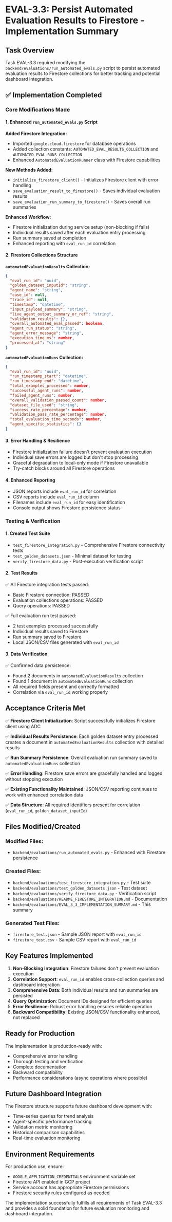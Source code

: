 # EVAL-3.3: Persist Automated Evaluation Results to Firestore - Implementation Summary

## Task Overview
Task EVAL-3.3 required modifying the `backend/evaluations/run_automated_evals.py` script to persist automated evaluation results to Firestore collections for better tracking and potential dashboard integration.

## ✅ Implementation Completed

### Core Modifications Made

#### 1. **Enhanced `run_automated_evals.py` Script**

**Added Firestore Integration:**
- Imported `google.cloud.firestore` for database operations
- Added collection constants: `AUTOMATED_EVAL_RESULTS_COLLECTION` and `AUTOMATED_EVAL_RUNS_COLLECTION`
- Enhanced `AutomatedEvaluationRunner` class with Firestore capabilities

**New Methods Added:**
- `initialize_firestore_client()` - Initializes Firestore client with error handling
- `save_evaluation_result_to_firestore()` - Saves individual evaluation results
- `save_evaluation_run_summary_to_firestore()` - Saves overall run summaries

**Enhanced Workflow:**
- Firestore initialization during service setup (non-blocking if fails)
- Individual results saved after each evaluation entry processing
- Run summary saved at completion
- Enhanced reporting with `eval_run_id` correlation

#### 2. **Firestore Collections Structure**

**`automatedEvaluationResults` Collection:**
```json
{
  "eval_run_id": "uuid",
  "golden_dataset_inputId": "string",
  "agent_name": "string", 
  "case_id": null,
  "trace_id": null,
  "timestamp": "datetime",
  "input_payload_summary": "string",
  "live_agent_output_summary_or_ref": "string",
  "validation_results": {},
  "overall_automated_eval_passed": boolean,
  "agent_run_status": "string",
  "agent_error_message": "string",
  "execution_time_ms": number,
  "processed_at": "string"
}
```

**`automatedEvaluationRuns` Collection:**
```json
{
  "eval_run_id": "uuid",
  "run_timestamp_start": "datetime",
  "run_timestamp_end": "datetime",
  "total_examples_processed": number,
  "successful_agent_runs": number,
  "failed_agent_runs": number,
  "overall_validation_passed_count": number,
  "dataset_file_used": "string",
  "success_rate_percentage": number,
  "validation_pass_rate_percentage": number,
  "total_evaluation_time_seconds": number,
  "agent_specific_statistics": {}
}
```

#### 3. **Error Handling & Resilience**
- Firestore initialization failure doesn't prevent evaluation execution
- Individual save errors are logged but don't stop processing
- Graceful degradation to local-only mode if Firestore unavailable
- Try-catch blocks around all Firestore operations

#### 4. **Enhanced Reporting**
- JSON reports include `eval_run_id` for correlation
- CSV reports include `eval_run_id` column
- Filenames include `eval_run_id` for easy identification
- Console output shows Firestore persistence status

### Testing & Verification

#### 1. **Created Test Suite**
- `test_firestore_integration.py` - Comprehensive Firestore connectivity tests
- `test_golden_datasets.json` - Minimal dataset for testing
- `verify_firestore_data.py` - Post-execution verification script

#### 2. **Test Results**
✅ All Firestore integration tests passed:
- Basic Firestore connection: PASSED
- Evaluation collections operations: PASSED
- Query operations: PASSED

✅ Full evaluation run test passed:
- 2 test examples processed successfully
- Individual results saved to Firestore
- Run summary saved to Firestore
- Local JSON/CSV files generated with `eval_run_id`

#### 3. **Data Verification**
✅ Confirmed data persistence:
- Found 2 documents in `automatedEvaluationResults` collection
- Found 1 document in `automatedEvaluationRuns` collection
- All required fields present and correctly formatted
- Correlation via `eval_run_id` working properly

## Acceptance Criteria Met

✅ **Firestore Client Initialization**: Script successfully initializes Firestore client using ADC

✅ **Individual Results Persistence**: Each golden dataset entry processed creates a document in `automatedEvaluationResults` collection with detailed results

✅ **Run Summary Persistence**: Overall evaluation run summary saved to `automatedEvaluationRuns` collection

✅ **Error Handling**: Firestore save errors are gracefully handled and logged without stopping execution

✅ **Existing Functionality Maintained**: JSON/CSV reporting continues to work with enhanced correlation data

✅ **Data Structure**: All required identifiers present for correlation (`eval_run_id`, `golden_dataset_inputId`)

## Files Modified/Created

### Modified Files:
- `backend/evaluations/run_automated_evals.py` - Enhanced with Firestore persistence

### Created Files:
- `backend/evaluations/test_firestore_integration.py` - Test suite
- `backend/evaluations/test_golden_datasets.json` - Test dataset
- `backend/evaluations/verify_firestore_data.py` - Verification script
- `backend/evaluations/README_FIRESTORE_INTEGRATION.md` - Documentation
- `backend/evaluations/EVAL_3_3_IMPLEMENTATION_SUMMARY.md` - This summary

### Generated Test Files:
- `firestore_test.json` - Sample JSON report with `eval_run_id`
- `firestore_test.csv` - Sample CSV report with `eval_run_id`

## Key Features Implemented

1. **Non-Blocking Integration**: Firestore failures don't prevent evaluation execution
2. **Correlation Support**: `eval_run_id` enables cross-collection queries and dashboard integration
3. **Comprehensive Data**: Both individual results and run summaries are persisted
4. **Query Optimization**: Document IDs designed for efficient queries
5. **Error Resilience**: Robust error handling ensures reliable operation
6. **Backward Compatibility**: Existing JSON/CSV functionality enhanced, not replaced

## Ready for Production

The implementation is production-ready with:
- Comprehensive error handling
- Thorough testing and verification
- Complete documentation
- Backward compatibility
- Performance considerations (async operations where possible)

## Future Dashboard Integration

The Firestore structure supports future dashboard development with:
- Time-series queries for trend analysis
- Agent-specific performance tracking
- Validation metric monitoring
- Historical comparison capabilities
- Real-time evaluation monitoring

## Environment Requirements

For production use, ensure:
- `GOOGLE_APPLICATION_CREDENTIALS` environment variable set
- Firestore API enabled in GCP project
- Service account has appropriate Firestore permissions
- Firestore security rules configured as needed

The implementation successfully fulfills all requirements of Task EVAL-3.3 and provides a solid foundation for future evaluation monitoring and dashboard integration. 